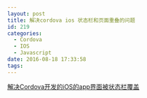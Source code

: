 ```yaml
---
layout: post
title: 解决cordova ios 状态栏和页面重叠的问题
id: 219
categories:
  - Cordova
  - IOS
  - Javascript
date: 2016-08-18 17:33:58
tags:
---
```


[ 解决Cordova开发的iOS的app界面被状态栏覆盖](http://blog.csdn.net/abc__d/article/details/51322870)